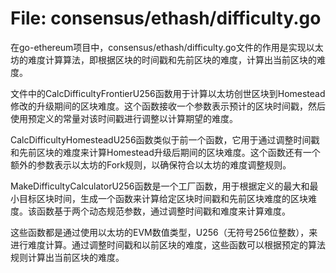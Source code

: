 # File: consensus/ethash/difficulty.go

在go-ethereum项目中，consensus/ethash/difficulty.go文件的作用是实现以太坊的难度计算算法，即根据区块的时间戳和先前区块的难度，计算出当前区块的难度。

文件中的CalcDifficultyFrontierU256函数用于计算以太坊创世区块到Homestead修改的升级期间的区块难度。这个函数接收一个参数表示预计的区块时间戳，然后使用预定义的常量对该时间戳进行调整以计算期望的难度。

CalcDifficultyHomesteadU256函数类似于前一个函数，它用于通过调整时间戳和先前区块的难度来计算Homestead升级后期间的区块难度。这个函数还有一个额外的参数表示以太坊的Fork规则，以确保符合以太坊的难度调整规则。

MakeDifficultyCalculatorU256函数是一个工厂函数，用于根据定义的最大和最小目标区块时间，生成一个函数来计算给定区块时间戳和先前区块难度的区块难度。该函数基于两个动态规范参数，通过调整时间戳和难度来计算难度。

这些函数都是通过使用以太坊的EVM数值类型，U256（无符号256位整数），来进行难度计算。通过调整时间戳和以前区块的难度，这些函数可以根据预定的算法规则计算出当前区块的难度。

